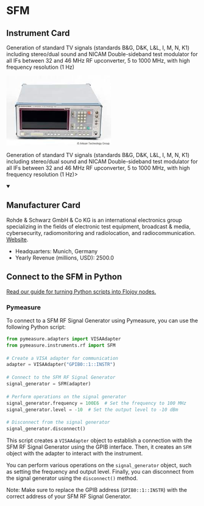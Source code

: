 
# SFM

## Instrument Card

<div className="flex">

<div>

Generation of standard TV signals (standards B&G, D&K, L&L, I, M, N, K1) including stereo/dual sound and NICAM
Double-sideband test modulator for all IFs between 32 and 46 MHz
RF upconverter, 5 to 1000 MHz, with high frequency resolution (1 Hz)

</div>

![](./SFM.jpg)

</div>

Generation of standard TV signals (standards B&G, D&K, L&L, I, M, N, K1) including stereo/dual sound and NICAM
Double-sideband test modulator for all IFs between 32 and 46 MHz
RF upconverter, 5 to 1000 MHz, with high frequency resolution (1 Hz)>

<details open>
<summary><h2>Manufacturer Card</h2></summary>

Rohde & Schwarz GmbH & Co KG is an international electronics group specializing in the fields of electronic test equipment, broadcast & media, cybersecurity, radiomonitoring and radiolocation, and radiocommunication. <a href="https://www.rohde-schwarz.com/ca/home_48230.html">Website</a>.

<ul>
  <li>Headquarters: Munich, Germany</li>
  <li>Yearly Revenue (millions, USD): 2500.0</li>
</ul>
</details>

## Connect to the SFM in Python

[Read our guide for turning Python scripts into Flojoy nodes.](https://docs.flojoy.ai/custom-nodes/creating-custom-node/)


### Pymeasure

To connect to a SFM RF Signal Generator using Pymeasure, you can use the following Python script:

```python
from pymeasure.adapters import VISAAdapter
from pymeasure.instruments.rf import SFM

# Create a VISA adapter for communication
adapter = VISAAdapter("GPIB0::1::INSTR")

# Connect to the SFM RF Signal Generator
signal_generator = SFM(adapter)

# Perform operations on the signal generator
signal_generator.frequency = 100E6  # Set the frequency to 100 MHz
signal_generator.level = -10  # Set the output level to -10 dBm

# Disconnect from the signal generator
signal_generator.disconnect()
```

This script creates a `VISAAdapter` object to establish a connection with the SFM RF Signal Generator using the GPIB interface. Then, it creates an `SFM` object with the adapter to interact with the instrument.

You can perform various operations on the `signal_generator` object, such as setting the frequency and output level. Finally, you can disconnect from the signal generator using the `disconnect()` method.

Note: Make sure to replace the GPIB address (`GPIB0::1::INSTR`) with the correct address of your SFM RF Signal Generator.

